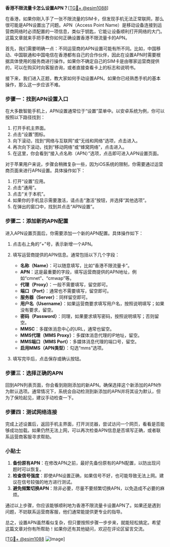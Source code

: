 **香港不限流量卡怎么设置APN？**[[TG💪+ @esim1088](https://t.me/s/esim1088)]

在香港，如果你刚入手了一张不限流量的SIM卡，但发现手机无法正常联网，那么很可能是APN设置出了问题。APN（Access Point Name）是移动设备连接到运营商网络时必须配置的一项信息，类似于钥匙，它能让设备顺利打开网络的大门。这篇文章就来手把手教你如何正确设置香港不限流量卡的APN。

首先，我们需要明确一点：不同运营商的APN设置可能有所不同。比如，中国移动、中国联通和中国电信在香港都有自己的合作伙伴，因此在设置APN时需要根据具体使用的服务商进行操作。如果你不确定自己的SIM卡是由哪家运营商提供的，可以在购买时向客服咨询，或者直接查看卡上的标志和说明书。

接下来，我们进入正题，教大家如何手动设置APN。如果你已经熟悉手机的基本操作，那么这一步应该不难。

### 步骤一：找到APN设置入口

在大多数智能手机上，APN设置通常位于“设置”菜单中。以安卓系统为例，你可以按照以下路径找到：

1. 打开手机主界面。
2. 点击“设置”图标。
3. 向下滚动，找到“网络与互联网”或“无线和网络”选项，点击进入。
4. 再次向下滚动，找到“移动网络”或“蜂窝网络”，点击进入。
5. 在这里，你会看到“接入点名称（APN）”选项，点击即可进入APN设置页面。

对于苹果用户来说，步骤会稍微复杂一些，因为iOS系统的限制，你需要通过运营商页面来进行APN设置。具体操作如下：

1. 打开“设置”应用。
2. 点击“通用”。
3. 点击“关于本机”。
4. 如果你的手机显示需要激活，请点击“激活”按钮，并选择“其他选项”。
5. 在弹出的窗口中，找到并点击“APN设置”。

### 步骤二：添加新的APN配置

进入APN设置页面后，你需要添加一个新的APN配置。具体操作如下：

1. 点击右上角的“+”号，表示新增一个APN。
2. 填写运营商提供的APN信息。通常包括以下几个字段：
   - **名称（Name）**：可以随意填写，比如“香港不限流量卡”。
   - **APN**：这是最重要的字段，填写运营商提供的APN地址，例如“cmnet”、“cmwap”等。
   - **代理（Proxy）**：一般不需要填写，留空即可。
   - **端口（Port）**：通常也不需要填写，留空即可。
   - **服务器（Server）**：同样留空即可。
   - **用户名（Username）**：如果运营商要求填写用户名，按照说明填写；如果没有要求，留空。
   - **密码（Password）**：同理，如果要求填写密码，按照说明填写；否则留空。
   - **MMSC**：多媒体消息中心的URL，通常也留空。
   - **MMS代理（MMS Proxy）**：多媒体消息代理的IP地址，留空。
   - **MMS端口（MMS Port）**：多媒体消息代理的端口号，留空。
   - **启用MMS（APN类型）**：勾选“mms”选项。

3. 填写完毕后，点击保存或确认按钮。

### 步骤三：选择正确的APN

回到APN列表页面，你会看到刚刚添加的新APN。确保选择这个新添加的APN作为默认选项。通常情况下，系统会自动检测到新添加的APN并将其设为默认，但为了保险起见，建议手动检查一下。

### 步骤四：测试网络连接

完成上述设置后，返回手机主界面，打开浏览器，尝试访问一个网页，看看是否能够成功加载。如果仍然无法上网，可以再次检查APN信息是否填写正确，或者联系运营商客服寻求帮助。

### 小贴士

1. **备份原有APN**：在修改APN之前，最好先备份原有的APN配置，以防出现问题时可以恢复。
2. **检查信号强度**：即使APN设置正确，如果信号不好，也可能导致无法上网。建议在信号较强的地方进行测试。
3. **避免频繁切换APN**：除非必要，尽量不要频繁切换APN，以免造成不必要的麻烦。

通过以上步骤，你应该能够顺利地为香港不限流量卡设置APN了。如果还是遇到问题，不妨联系运营商客服，他们通常能提供更专业的指导。

总之，设置APN虽然看似复杂，但只要按照步骤一步步来，就能轻松搞定。希望这篇文章对你有所帮助！如果你还有其他疑问，欢迎在评论区留言交流。

[[TG💪+ @esim1088](https://t.me/s/esim1088) ![Image](https://i.postimg.cc/4NQfJmqS/Snipaste-2025-05-13-00-14-12.png)]
